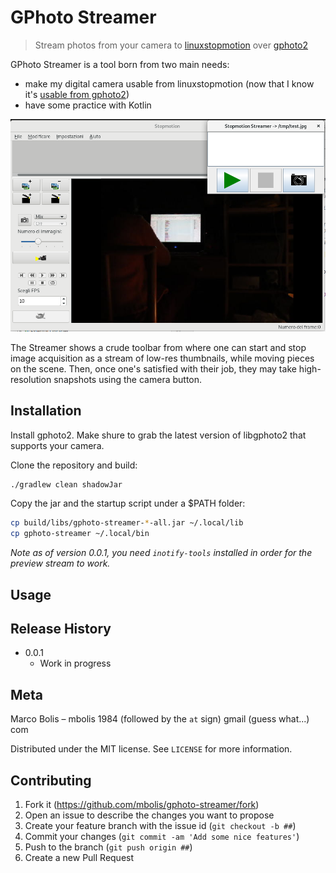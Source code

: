 # GPhoto Streamer
> Stream photos from your camera to [linuxstopmotion](http://linuxstopmotion.org/index.html) over [gphoto2](https://github.com/gphoto/gphoto2)

GPhoto Streamer is a tool born from two main needs:
* make my digital camera usable from linuxstopmotion (now that I know it's [usable from gphoto2](https://github.com/gphoto/libgphoto2/issues/325))
* have some practice with Kotlin

![GPhoto Streamer screenshot](screenshot.png)

The Streamer shows a crude toolbar from where one can start and stop image acquisition as a stream of low-res thumbnails, while moving pieces on the scene. Then, once one's satisfied with their job, they may take high-resolution snapshots using the camera button.

## Installation

Install gphoto2. Make shure to grab the latest version of libgphoto2 that supports your camera.

Clone the repository and build:
```sh
./gradlew clean shadowJar
```

Copy the jar and the startup script under a $PATH folder:
```sh
cp build/libs/gphoto-streamer-*-all.jar ~/.local/lib
cp gphoto-streamer ~/.local/bin
```

_Note as of version 0.0.1, you need `inotify-tools` installed in order for the preview stream to work._

## Usage



## Release History

* 0.0.1
    * Work in progress

## Meta

Marco Bolis – mbolis 1984 (followed by the `at` sign) gmail (guess what...) com

Distributed under the MIT license. See ``LICENSE`` for more information.

## Contributing

1. Fork it (<https://github.com/mbolis/gphoto-streamer/fork>)
2. Open an issue to describe the changes you want to propose
2. Create your feature branch with the issue id (`git checkout -b ##`)
3. Commit your changes (`git commit -am 'Add some nice features'`)
4. Push to the branch (`git push origin ##`)
5. Create a new Pull Request
